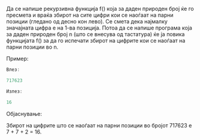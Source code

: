 Да се напише рекурзивна функција f() која за даден природен број ќе го пресмета и враќа збирот на сите цифри кои се наоѓаат на парни позиции (гледано од десно кон лево). Се смета дека најмалку значајната цифра е на 1-ва позиција. Потоа да се напише програма која за даден природен број n (што се внесува од тастатура) ќе ја повика функцијата f() за да го испечати збирот на цифрите кои се наоѓаат на парни позиции во n.

Пример:

```C++
Влез:

717623

Излез:

16
```

Објаснување:

Збирот на цифрите што се наоѓаат на парни позиции во бројот 717623 е 7 + 7 + 2 = 16.